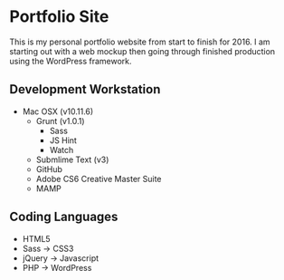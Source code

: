 # Portfolio Site

This is my personal portfolio website from start to finish for 2016. I am starting out with a web mockup then going through finished production using the WordPress framework.

## Development Workstation
* Mac OSX (v10.11.6)
	* Grunt (v1.0.1)
		* Sass
		* JS Hint
		* Watch
	* Submlime Text (v3)
	* GitHub
	* Adobe CS6 Creative Master Suite
	* MAMP

## Coding Languages
* HTML5
* Sass -> CSS3
* jQuery -> Javascript
* PHP -> WordPress